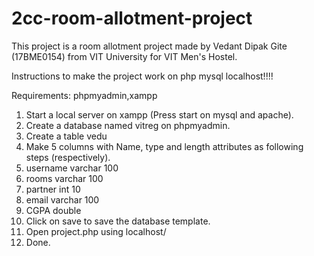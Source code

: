 # 2cc-room-allotment-project
This project is a room allotment project made by  Vedant Dipak Gite (17BME0154) from VIT University for VIT Men's Hostel.

Instructions to make the project work on php mysql localhost!!!!

Requirements: phpmyadmin,xampp

1. Start a local server on xampp (Press start on mysql and apache).
2. Create a database named vitreg on phpmyadmin.
3. Create a table vedu
4. Make 5 columns with Name, type and length attributes as following steps (respectively).
5. username varchar 100
6. rooms varchar 100
7. partner int 10
8. email varchar 100
9. CGPA double
10. Click on save to save the database template.
11. Open project.php using localhost/
12. Done.
